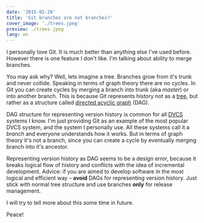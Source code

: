 ```yaml
---
date: '2015-02-28'
title: 'Git branches are not branches?'
cover_image: './trees.jpeg'
preview: ./trees.jpeg
lang: en
---
```


I personally love Git. It is much better than anything else I've used before. However there is one feature I don't like. I'm talking about ability to merge branches.

You may ask why? Well, lets imagine a tree. Branches grow from it's trunk and never collide. Speaking in terms of graph theory there are no cycles. In Git you can create cycles by merging a branch into trunk (aka _master_) or into another branch. This is because Git represents history not as a [tree](http://en.wikipedia.org/wiki/Tree_%28data_structure%29), but rather as a structure called [directed acyclic graph](https://en.wikipedia.org/wiki/Directed_acyclic_graph) (DAG).

DAG structure for representing version history is common for all [DVCS](http://en.wikipedia.org/wiki/Distributed_revision_control) systems I know. I'm just providing Git as an example of the most popular DVCS system, and the system I personally use. All these systems call it a _branch_ and everyone understands how it works. But in terms of graph theory it's not a branch, since you can create a cycle by eventually merging branch into it's ancestor.

Representing version history as DAG seems to be a design error, because it breaks logical flow of history and conflicts with the idea of incremental development. Advice: if you are aimed to develop software in the most logical and efficient way – **avoid** DAGs for representing version history. Just stick with normal tree structure and use branches **only** for release management.

I will try to tell more about this some time in future.

Peace!
